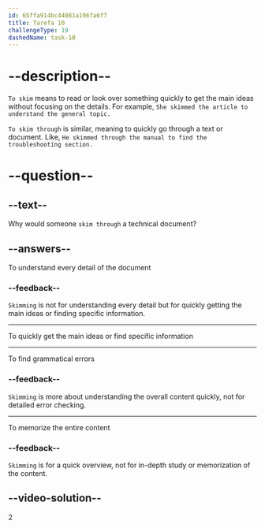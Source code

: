 ```yaml
---
id: 65ffa914bc44081a196fa6f7
title: Tarefa 10
challengeType: 19
dashedName: task-10
---
```


# --description--

`To skim` means to read or look over something quickly to get the main ideas without focusing on the details. For example, `She skimmed the article to understand the general topic.`

`To skim through` is similar, meaning to quickly go through a text or document. Like, `He skimmed through the manual to find the troubleshooting section.`

# --question--

## --text--

Why would someone `skim through` a technical document?

## --answers--

To understand every detail of the document

### --feedback--

`Skimming` is not for understanding every detail but for quickly getting the main ideas or finding specific information.

---

To quickly get the main ideas or find specific information

---

To find grammatical errors

### --feedback--

`Skimming` is more about understanding the overall content quickly, not for detailed error checking.

---

To memorize the entire content

### --feedback--

`Skimming` is for a quick overview, not for in-depth study or memorization of the content.

## --video-solution--

2
